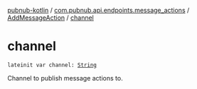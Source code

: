[pubnub-kotlin](../../index.md) / [com.pubnub.api.endpoints.message_actions](../index.md) / [AddMessageAction](index.md) / [channel](./channel.md)

# channel

`lateinit var channel: `[`String`](https://kotlinlang.org/api/latest/jvm/stdlib/kotlin/-string/index.html)

Channel to publish message actions to.


